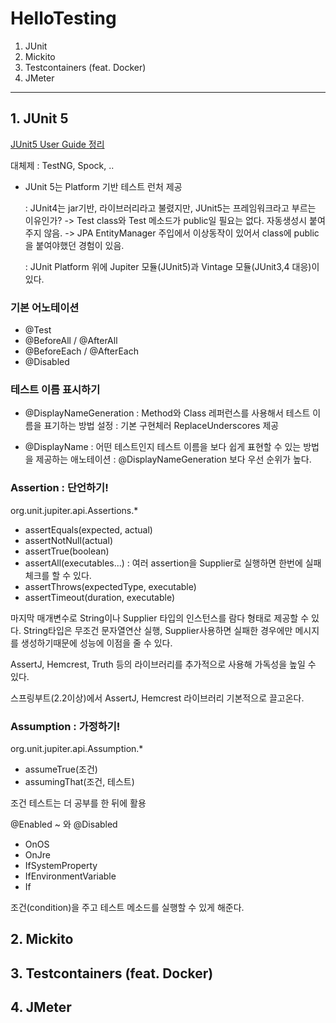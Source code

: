 # HelloTesting
1. JUnit
2. Mickito
3. Testcontainers (feat. Docker)
4. JMeter

---

## 1. JUnit 5
[JUnit5 User Guide 정리](./docs-short-cut.md)

대체제 : TestNG, Spock, ..

- JUnit 5는 Platform 기반 테스트 런처 제공 

  : JUnit4는 jar기반, 라이브러리라고 불렸지만, JUnit5는 프레임워크라고 부르는 이유인가?
    -> Test class와 Test 메소드가 public일 필요는 없다. 자동생성시 붙여주지 않음.
    -> JPA EntityManager 주입에서 이상동작이 있어서 class에 public을 붙여야했던 경험이 있음.
  
  : JUnit Platform 위에 Jupiter 모듈(JUnit5)과 Vintage 모듈(JUnit3,4 대응)이 있다.

### 기본 어노테이션
- @Test
- @BeforeAll / @AfterAll
- @BeforeEach / @AfterEach
- @Disabled

### 테스트 이름 표시하기
- @DisplayNameGeneration
    : Method와 Class 레퍼런스를 사용해서 테스트 이름을 표기하는 방법 설정
    : 기본 구현체러 ReplaceUnderscores 제공
    
- @DisplayName
    : 어떤 테스트인지 테스트 이름을 보다 쉽게 표현할 수 있는 방법을 제공하는 애노테이션
    : @DisplayNameGeneration 보다 우선 순위가 높다.
    
### Assertion : 단언하기!
org.unit.jupiter.api.Assertions.*

- assertEquals(expected, actual)
- assertNotNull(actual)
- assertTrue(boolean)
- assertAll(executables...) : 여러 assertion을 Supplier로 실행하면 한번에 실패 체크를 할 수 있다.
- assertThrows(expectedType, executable)
- assertTimeout(duration, executable)

마지막 매개변수로 String이나 Supplier<String> 타입의 인스턴스를 람다 형태로 제공할 수 있다. String타입은 무조건 문자열연산 실행, Supplier사용하면 실패한 경우에만 메시지를 생성하기때문에 성능에 이점을 줄 수 있다.
  
  AssertJ, Hemcrest, Truth 등의 라이브러리를 추가적으로 사용해 가독성을 높일 수 있다.
  
  스프링부트(2.2이상)에서 AssertJ, Hemcrest 라이브러리 기본적으로 끌고온다.

### Assumption : 가정하기!
org.unit.jupiter.api.Assumption.*

- assumeTrue(조건)
- assumingThat(조건, 테스트)

조건 테스트는 더 공부를 한 뒤에 활용

@Enabled ~ 와 @Disabled
- OnOS
- OnJre
- IfSystemProperty
- IfEnvironmentVariable
- If

조건(condition)을 주고 테스트 메소드를 실행할 수 있게 해준다.

## 2. Mickito
## 3. Testcontainers (feat. Docker)
## 4. JMeter
